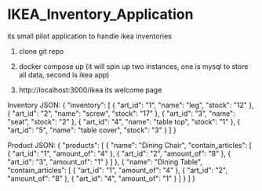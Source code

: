 # IKEA_Inventory_Application
its small pilot application to handle ikea inventories

1. clone git repo 
2. docker compose up (it will spin up two instances, one is mysql to store all data, second is ikea app)

3. http://localhost:3000/ikea its welcome page
    

Inventory JSON:
{
  "inventory": [
    {
      "art_id": "1",
      "name": "leg",
      "stock": "12"
    },
    {
      "art_id": "2",
      "name": "screw",
      "stock": "17"
    },
    {
      "art_id": "3",
      "name": "seat",
      "stock": "2"
    },
    {
      "art_id": "4",
      "name": "table top",
      "stock": "1"
    },
    {
      "art_id": "5",
      "name": "table cover",
      "stock": "3"
    }
  ]
}

Product JSON:
{
  "products": [
    {
      "name": "Dining Chair",
      "contain_articles": [
        {
          "art_id": "1",
          "amount_of": "4"
        },
        {
          "art_id": "2",
          "amount_of": "8"
        },
        {
          "art_id": "3",
          "amount_of": "1"
        }
      ]
    },
    {
      "name": "Dining Table",
      "contain_articles": [
        {
          "art_id": "1",
          "amount_of": "4"
        },
        {
          "art_id": "2",
          "amount_of": "8"
        },
        {
          "art_id": "4",
          "amount_of": "1"
        }
      ]
    }
  ]
}